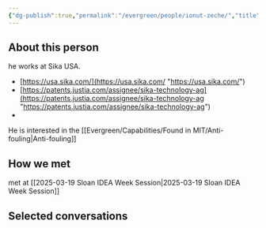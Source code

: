 ```yaml
---
{"dg-publish":true,"permalink":"/evergreen/people/ionut-zeche/","title":"Executive MBA","tags":["people"]}
---
```


## About this person
he works at Sika USA.
- [https://usa.sika.com/](https://usa.sika.com/ "https://usa.sika.com/")
- [https://patents.justia.com/assignee/sika-technology-ag](https://patents.justia.com/assignee/sika-technology-ag "https://patents.justia.com/assignee/sika-technology-ag")
- 

He is interested in the [[Evergreen/Capabilities/Found in MIT/Anti-fouling\|Anti-fouling]]

## How we met
met at [[2025-03-19 Sloan IDEA Week Session\|2025-03-19 Sloan IDEA Week Session]]


## Selected conversations
